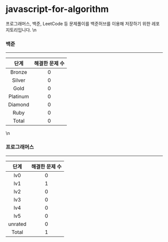 
# javascript-for-algorithm

프로그래머스, 백준, LeetCode 등 문제풀이를 백준허브를 이용해 저장하기 위한 레포지토리입니다.
\n
  ### 백준
  ---
  |   단계   | 해결한 문제 수 |
  | :------: | :------------: |
  |  Bronze  |       0        |
  |  Silver  |       0        |
  |   Gold   |       0          |
  | Platinum |       0      |
  | Diamond  |       0       |
  |   Ruby   |       0          |
  |  Total   |       0         |
  \n
  ### 프로그래머스
  ---
  |   단계   | 해결한 문제 수 |
  | :------: | :------------:           |
  |   lv0    |       0        |
  |   lv1    |       1        |
  |   lv2    |       0        |
  |   lv3    |       0        |
  |   lv4    |       0        |
  |   lv5    |       0        |
  |  unrated |       0    |
  |  Total   |       1           |
  